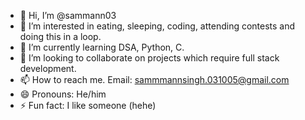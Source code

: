 - 👋 Hi, I’m @sammann03
- 👀 I’m interested in eating, sleeping, coding, attending contests and doing this in a loop.
- 🌱 I’m currently learning DSA, Python, C.
- 💞️ I’m looking to collaborate on projects which require full stack development.
- 📫 How to reach me. Email: sammmannsingh.031005@gmail.com
- 😄 Pronouns: He/him
- ⚡ Fun fact: I like someone (hehe)
